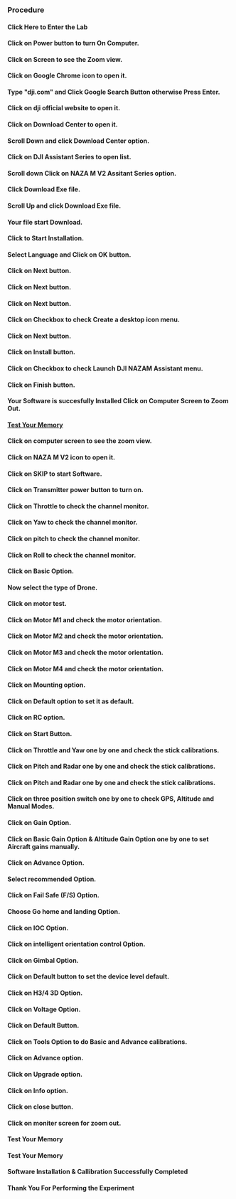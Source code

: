 ### Procedure

#### Click Here to Enter the Lab
<!--
### Precautions

#### 1. Determine the potential hazards before beginning any work.

#### 2. Know locations of laboratory safety showers, eyewashstations, and fire extinguishers.

#### 3. No cell phone or ear phone usage in the laboratories.

#### 4. Avoid wearing jewelry in the lab as this can pose multiple safety hazards.

#### 5. Long hair and loose clothing must be pulled back and secured.

#### 6. Avoid contact with energized electrical circuits.

#### 7. Do not touch anything if your hands are wet. The "one-hand" approach is safest.

#### 8. Do not make circuit changes or perform any wiring when power is on.

#### 9. All equipment should be regularly inspected for wear or deterioration.

#### 10. Know emergency exit routes.
-->
#### Click on Power button to turn On Computer.

#### Click on Screen to see the Zoom view.

#### Click on Google Chrome icon to open it.

#### Type "dji.com" and Click Google Search Button otherwise Press Enter.

#### Click on dji official website to open it.

#### Click on Download Center to open it.

#### Scroll Down and click Download Center option.

#### Click on DJI Assistant Series to open list.

#### Scroll down Click on NAZA M V2 Assitant Series option.

#### Click Download Exe file.

#### Scroll Up and click Download Exe file.

#### Your file start Download.

#### Click to Start Installation.

#### Select Language and Click on OK button.

#### Click on Next button.

#### Click on Next button.

#### Click on Next button.

#### Click on Checkbox to check Create a desktop icon menu.

#### Click on Next button.

#### Click on Install button.

#### Click on Checkbox to check Launch DJI NAZAM Assistant menu.

#### Click on Finish button.

#### Your Software is succesfully Installed Click on Computer Screen to Zoom Out.

#### <u>Test Your Memory</u>

#### Click on computer screen to see the zoom view.

#### Click on NAZA M V2 icon to open it.

#### Click on SKIP to start Software.

#### Click on Transmitter power button to turn on.

#### Click on Throttle to check the channel monitor.

#### Click on Yaw to check the channel monitor.

#### Click on pitch to check the channel monitor.

#### Click on Roll to check the channel monitor.

#### Click on Basic Option.

#### Now select the type of Drone.

#### Click on motor test.

#### Click on Motor M1 and check the motor orientation.

#### Click on Motor M2 and check the motor orientation.

#### Click on Motor M3 and check the motor orientation.

#### Click on Motor M4 and check the motor orientation.

#### Click on Mounting option.

#### Click on Default option to set it as default.

#### Click on RC option.

#### Click on Start Button.

#### Click on Throttle and Yaw one by one and check the stick calibrations.

#### Click on Pitch and Radar one by one and check the stick calibrations.

#### Click on Pitch and Radar one by one and check the stick calibrations.

#### Click on three position switch one by one to check GPS, Altitude and Manual Modes.

#### Click on Gain Option.

#### Click on Basic Gain Option & Altitude Gain Option one by one to set Aircraft gains manually.

#### Click on Advance Option.

#### Select recommended Option.

#### Click on Fail Safe (F/S) Option.

#### Choose Go home and landing Option.

#### Click on IOC Option.

#### Click on intelligent orientation control Option.

#### Click on Gimbal Option.

#### Click on Default button to set the device level default.

#### Click on H3/4 3D Option.

#### Click on Voltage Option.

#### Click on Default Button.

#### Click on Tools Option to do Basic and Advance calibrations.

#### Click on Advance option.

#### Click on Upgrade option.

#### Click on Info option.

#### Click on close button.

#### Click on moniter screen for zoom out.

#### Test Your Memory 

#### Test Your Memory 

#### Software Installation & Callibration Successfully Completed

#### Thank You For Performing the Experiment
